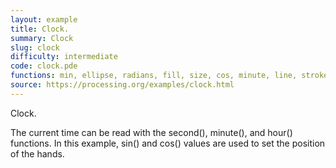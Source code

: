 ```yaml
---
layout: example
title: Clock.
summary: Clock
slug: clock
difficulty: intermediate
code: clock.pde
functions: min, ellipse, radians, fill, size, cos, minute, line, stroke, vertex, sin, beginShape, setup, strokeWeight, draw, hour, endShape, background, map, norm, noStroke, second
source: https://processing.org/examples/clock.html
---
```


Clock. 

 The current time can be read with the second(), minute(), and hour() functions. In this example, sin() and cos() values are used to set the position of the hands.
